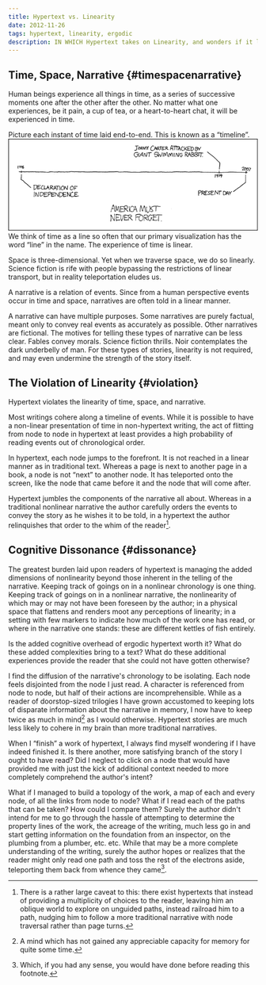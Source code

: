 ```yaml
---
title: Hypertext vs. Linearity
date: 2012-11-26
tags: hypertext, linearity, ergodic
description: IN WHICH Hypertext takes on Linearity, and wonders if it looks Fat.
---
```


## Time, Space, Narrative {#timespacenarrative}

Human beings experience all things in time, as a series of successive moments one after the other after the other. No matter what one experiences, be it pain, a cup of tea, or a heart-to-heart chat, it will be experienced in time.

Picture each instant of time laid end-to-end. This is known as a “timeline”. ![timeline.png](images/timeline.png)We think of time as a line so often that our primary visualization has the word “line” in the name. The experience of time is linear.

Space is three-dimensional. Yet when we traverse space, we do so linearly. Science fiction is rife with people bypassing the restrictions of linear transport, but  in reality teleportation eludes us. 

A narrative is a relation of events. Since from a human perspective events occur in time and space, narratives are often told in a linear manner. 

A narrative can have multiple purposes. Some narratives are purely factual, meant only to convey real events as accurately as possible. Other narratives are fictional. The motives for telling these types of narrative can be less clear. Fables convey morals. Science fiction thrills. Noir contemplates the dark underbelly of man. For these types of stories, linearity is not required, and may even undermine the strength of the story itself.

## The Violation of Linearity {#violation} 

Hypertext violates the linearity of time, space, and narrative.

Most writings cohere along a timeline of events. While it is possible to have a non-linear presentation of time in non-hypertext writing, the act of flitting from node to node in hypertext at least provides a high probability of reading events out of chronological order. 

In hypertext, each node jumps to the forefront. It is not reached in a linear manner as in traditional text. Whereas a page is next to another page in a book, a node is not “next” to another node. It has teleported onto the screen, like the node that came before it and the node that will come after.

Hypertext jumbles the components of the narrative all about. Whereas in a traditional nonlinear narrative the author carefully orders the events to convey the story as he wishes it to be told, in a hypertext the author relinquishes that order to the whim of the reader[^cf1].

## Cognitive Dissonance {#dissonance}

The greatest burden laid upon readers of hypertext is managing the added dimensions of nonlinearity beyond those inherent in the telling of the narrative. Keeping track of goings on in a nonlinear chronology is one thing. Keeping track of goings on in a nonlinear narrative, the nonlinearity of which may or may not have been foreseen by the author; in a physical space that flattens and renders moot any perceptions of linearity; in a setting with few markers to indicate how much of the work one has read, or where in the narrative one stands: these are different kettles of fish entirely.

Is the added cognitive overhead of ergodic hypertext worth it? What do these added complexities bring to a text? What do these additional experiences provide the reader that she could not have gotten otherwise?

I find the diffusion of the narrative's chronology to be isolating. Each node feels disjointed from the node I just read. A character is referenced from node to node, but half of their actions are incomprehensible. While as a reader of doorstop-sized trilogies I have grown accustomed to keeping lots of disparate information about the narrative in memory, I now have to keep twice as much in mind[^cf2] as I would otherwise. Hypertext stories are much less likely to cohere in my brain than more traditional narratives.

When I “finish” a work of hypertext, I always find myself wondering if I have indeed finished it. Is there another, more satisfying branch of the story I ought to  have read? Did I neglect to click on a node that would have provided me with just the kick of additional context needed to more completely comprehend the author's intent? 

What if I managed to build a topology of the work, a map of each and every node, of all the links from node to node? What if I read each of the paths that can be taken? How could I compare them? Surely the author didn't intend for me to go through the hassle of attempting to determine the property lines of the work, the acreage of the writing, much less go in and start getting information on the foundation from an inspector, on the plumbing from a plumber, etc. etc. While that may be a more complete understanding of the writing, surely the author hopes or realizes that the reader might only read one path and toss the rest of the electrons aside, teleporting them back from whence they came[^cf3].

[^cf1]: There is a rather large caveat to this: there exist hypertexts that instead of providing a multiplicity of choices to the reader, leaving him an oblique world to explore on unguided paths, instead railroad him to a path, nudging him to follow a more traditional narrative with node traversal rather than page turns.

[^cf2]: A mind which has not gained any appreciable capacity for memory for quite some time.

[^cf3]: Which, if you had any sense, you would have done before reading this footnote.
